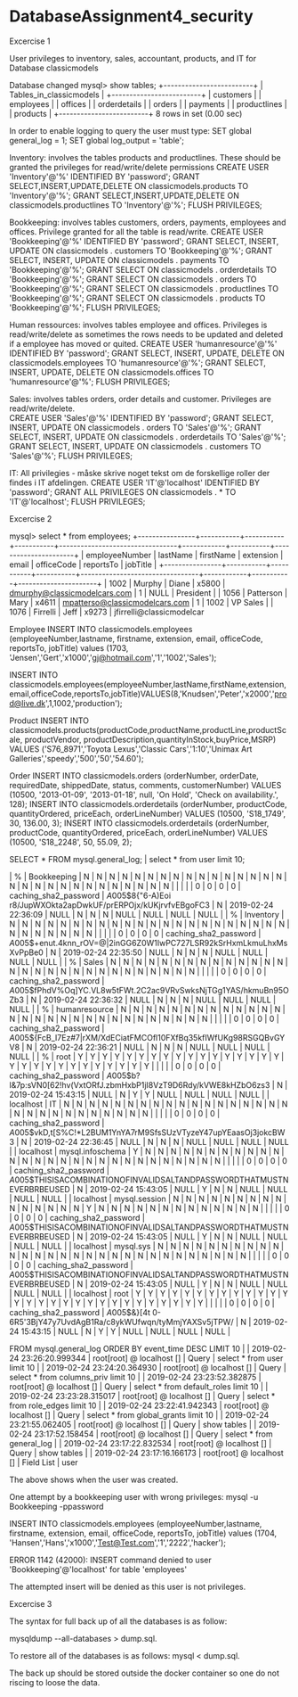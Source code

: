 # DatabaseAssignment4_security

Excercise 1 

User privileges to inventory, sales, accountant, products, and IT for Database classicmodels  

Database changed
mysql> show tables;
+-------------------------+
| Tables_in_classicmodels |
+-------------------------+
| customers               |
| employees               |
| offices                 |
| orderdetails            |
| orders                  |
| payments                |
| productlines            |
| products                |
+-------------------------+
8 rows in set (0.00 sec)


In order to enable logging to query the user must type:
SET global general_log = 1;
SET global log_output = 'table';


Inventory:  involves the tables products and productlines. These should be granted the privileges for read/write/delete permissions
    CREATE USER 'Inventory'@'%' IDENTIFIED BY 'password';
    GRANT SELECT,INSERT,UPDATE,DELETE  ON classicmodels.products TO 'Inventory'@'%';
    GRANT SELECT,INSERT,UPDATE,DELETE  ON classicmodels.productlines TO 'Inventory'@'%';
    FLUSH PRIVILEGES; 

Bookkeeping: involves tables customers, orders, payments, employees and offices. Privilege granted for all the table is read/write. 
    CREATE USER 'Bookkeeping'@'%' IDENTIFIED BY 'password';
    GRANT SELECT, INSERT, UPDATE ON classicmodels . customers TO 'Bookkeeping'@'%';
    GRANT SELECT, INSERT, UPDATE ON classicmodels . payments TO 'Bookkeeping'@'%';
    GRANT SELECT ON classicmodels . orderdetails TO 'Bookkeeping'@'%';
    GRANT SELECT ON classicmodels . orders TO 'Bookkeeping'@'%';
    GRANT SELECT ON classicmodels . productlines TO 'Bookkeeping'@'%';
    GRANT SELECT ON classicmodels . products TO 'Bookkeeping'@'%';
    FLUSH PRIVILEGES;

Human ressources: involves tables employee and offices. Privileges is read/write/delete as sometimes the rows needs to be updated and deleted if a employee has moved or quited.
    CREATE USER 'humanresource'@'%' IDENTIFIED BY 'password';
    GRANT SELECT, INSERT, UPDATE, DELETE ON classicmodels.employees TO 'humanresource'@'%';
    GRANT SELECT, INSERT, UPDATE, DELETE ON classicmodels.offices TO 'humanresource'@'%';
    FLUSH PRIVILEGES;  


Sales: involves tables orders, order details and customer. Privileges are read/write/delete.  
    CREATE USER 'Sales'@'%' IDENTIFIED BY 'password';
    GRANT SELECT, INSERT, UPDATE ON classicmodels . orders TO 'Sales'@'%';
    GRANT SELECT, INSERT, UPDATE ON classicmodels . orderdetails TO 'Sales'@'%';
    GRANT SELECT, INSERT, UPDATE ON classicmodels . customers TO 'Sales'@'%';
    FLUSH PRIVILEGES;

IT: All privilegies  - måske skrive noget tekst om de forskellige roller der findes i IT afdelingen.
    CREATE USER 'IT'@'localhost' IDENTIFIED BY 'password';
    GRANT ALL PRIVILEGES ON classicmodels . * TO 'IT'@'localhost';
    FLUSH PRIVILEGES;

Excercise 2

mysql> select * from employees;
+----------------+-----------+-----------+-----------+---------------------------------+------------+-----------+----------------------+
| employeeNumber | lastName  | firstName | extension | email                           | officeCode | reportsTo | jobTitle             |
+----------------+-----------+-----------+-----------+---------------------------------+------------+-----------+----------------------+
|           1002 | Murphy    | Diane     | x5800     | dmurphy@classicmodelcars.com    | 1          |      NULL | President            |
|           1056 | Patterson | Mary      | x4611     | mpatterso@classicmodelcars.com  | 1          |      1002 | VP Sales             |
|           1076 | Firrelli  | Jeff      | x9273     | jfirrelli@classicmodelcar


Employee
INSERT INTO classicmodels.employees (employeeNumber,lastname, firstname, extension, email, officeCode, reportsTo, jobTitle) values (1703, 'Jensen','Gert','x1000','gj@hotmail.com','1','1002','Sales');

INSERT INTO classicmodels.employees(employeeNumber,lastName,firstName,extension,email,officeCode,reportsTo,jobTitle)VALUES(8,'Knudsen','Peter','x2000','prod@live.dk',1,1002,'production');


Product
INSERT INTO classicmodels.products(productCode,productName,productLine,productScale, productVendor, productDescription,quantityInStock,buyPrice,MSRP) 
 VALUES ('S76_8971','Toyota Lexus','Classic Cars','1:10','Unimax Art Galleries','speedy','500','50','54.60');

Order
INSERT INTO classicmodels.orders (orderNumber, orderDate, requiredDate, shippedDate, status, comments, customerNumber) VALUES (10500, '2013-01-09', '2013-01-18', null, 'On Hold', 'Check on availability.', 128);
INSERT INTO classicmodels.orderdetails (orderNumber, productCode, quantityOrdered, priceEach, orderLineNumber) VALUES (10500, 'S18_1749', 30, 136.00, 3);
INSERT INTO classicmodels.orderdetails (orderNumber, productCode, quantityOrdered, priceEach, orderLineNumber) VALUES (10500, 'S18_2248', 50, 55.09, 2);


SELECT * FROM mysql.general_log;
                                                                    |
select * from user limit 10;

| %         | Bookkeeping      | N           | N           | N           | N           | N           | N         | N           | N             | N            | N         | N          | N               | N          | N          | N            | N          | N                     | N                | N            | N               | N                | N                | N              | N                   | N                  | N                | N          | N            | N                      |          |            |             |              |             0 |           0 |               0 |                    0 | caching_sha2_password | $A$005$8{"6-A)Eoi r8/JupWXOkta2apDwkUF/prERPOjx/kUKjrvfvEBgoFC3 | N                | 2019-02-24 22:36:09   |              NULL | N              | N                | N              |                   NULL |                NULL | NULL                     | NULL            |
| %         | Inventory        | N           | N           | N           | N           | N           | N         | N           | N             | N            | N         | N          | N               | N          | N          | N            | N          | N                     | N                | N            | N               | N                | N                | N              | N                   | N                  | N                | N          | N            | N                      |          |            |             |              |             0 |           0 |               0 |                    0 | caching_sha2_password | $A$005$+enut.4knn_rOV=@|2inGG6Z0W1IwPC727LSR92kSrHxmLkmuLhxMsXvPpBe0 | N                | 2019-02-24 22:35:50   |              NULL | N              | N                | N              |                   NULL |                NULL | NULL                     | NULL            |
| %         | Sales            | N           | N           | N           | N           | N           | N         | N           | N             | N            | N         | N          | N               | N          | N          | N            | N          | N                     | N                | N            | N               | N                | N                | N              | N                   | N                  | N                | N          | N            | N                      |          |            |             |              |             0 |           0 |               0 |                    0 | caching_sha2_password | $A$005$fPhdV%Oq]YC.VL8w5tFWt.2C2ac9VRvSwksNjTGg1YAS/hkmuBn95OZb3 | N                | 2019-02-24 22:36:32   |              NULL | N              | N                | N              |                   NULL |                NULL | NULL                     | NULL            |
| %         | humanresource    | N           | N           | N           | N           | N           | N         | N           | N             | N            | N         | N          | N               | N          | N          | N            | N          | N                     | N                | N            | N               | N                | N                | N              | N                   | N                  | N                | N          | N            | N                      |          |            |             |              |             0 |           0 |               0 |                    0 | caching_sha2_password | $A$005${FcB_I7Ez#7|rXM/XdECiatFMCOfl10FXfBq35kfIWfUKg98RSGQBvGYV8 | N                | 2019-02-24 22:36:21   |              NULL | N              | N                | N              |                   NULL |                NULL | NULL                     | NULL            |
| %         | root             | Y           | Y           | Y           | Y           | Y           | Y         | Y           | Y             | Y            | Y         | Y          | Y               | Y          | Y          | Y            | Y          | Y                     | Y                | Y            | Y               | Y                | Y                | Y              | Y                   | Y                  | Y                | Y          | Y            | Y                      |          |            |             |              |             0 |           0 |               0 |                    0 | caching_sha2_password | $A$005$b?l&7p:sVN0[62!hv(VxtORfJ.zbmHxbP1jI8VzT9D6Rdy/kVWE8kHZbO6zs3 | N                | 2019-02-24 15:43:15   |              NULL | N              | Y                | Y              |                   NULL |                NULL | NULL                     | NULL            |
| localhost | IT               | N           | N           | N           | N           | N           | N         | N           | N             | N            | N         | N          | N               | N          | N          | N            | N          | N                     | N                | N            | N               | N                | N                | N              | N                   | N                  | N                | N          | N            | N                      |          |            |             |              |             0 |           0 |               0 |                    0 | caching_sha2_password | $A$005$vkD,t[S%C!*L2BUM1YnYA7rM9SfsSUzVTyzeY47upYEaasOj3jokcBW3 | N                | 2019-02-24 22:36:45   |              NULL | N              | N                | N              |                   NULL |                NULL | NULL                     | NULL            |
| localhost | mysql.infoschema | Y           | N           | N           | N           | N           | N         | N           | N             | N            | N         | N          | N               | N          | N          | N            | N          | N                     | N                | N            | N               | N                | N                | N              | N                   | N                  | N                | N          | N            | N                      |          |            |             |              |             0 |           0 |               0 |                    0 | caching_sha2_password | $A$005$THISISACOMBINATIONOFINVALIDSALTANDPASSWORDTHATMUSTNEVERBRBEUSED | N                | 2019-02-24 15:43:05   |              NULL | Y              | N                | N              |                   NULL |                NULL | NULL                     | NULL            |
| localhost | mysql.session    | N           | N           | N           | N           | N           | N         | N           | N             | N            | N         | N          | N               | N          | N          | N            | Y          | N                     | N                | N            | N               | N                | N                | N              | N                   | N                  | N                | N          | N            | N                      |          |            |             |              |             0 |           0 |               0 |                    0 | caching_sha2_password | $A$005$THISISACOMBINATIONOFINVALIDSALTANDPASSWORDTHATMUSTNEVERBRBEUSED | N                | 2019-02-24 15:43:05   |              NULL | Y              | N                | N              |                   NULL |                NULL | NULL                     | NULL            |
| localhost | mysql.sys        | N           | N           | N           | N           | N           | N         | N           | N             | N            | N         | N          | N               | N          | N          | N            | N          | N                     | N                | N            | N               | N                | N                | N              | N                   | N                  | N                | N          | N            | N                      |          |            |             |              |             0 |           0 |               0 |                    0 | caching_sha2_password | $A$005$THISISACOMBINATIONOFINVALIDSALTANDPASSWORDTHATMUSTNEVERBRBEUSED | N                | 2019-02-24 15:43:05   |              NULL | Y              | N                | N              |                   NULL |                NULL | NULL                     | NULL            |
| localhost | root             | Y           | Y           | Y           | Y           | Y           | Y         | Y           | Y             | Y            | Y         | Y          | Y               | Y          | Y          | Y            | Y          | Y                     | Y                | Y            | Y               | Y                | Y                | Y              | Y                   | Y                  | Y                | Y          | Y            | Y                      |          |            |             |              |             0 |           0 |               0 |                    0 | caching_sha2_password | $A$005$&}[4t
                                             0-6R5'3BjY47y7UvdAgB1Ra/c8ykWUfwqn/tyMmjYAXSv5jTPW/ | N                | 2019-02-24 15:43:15   |              NULL | N              | Y                | Y              |                   NULL |                NULL | NULL                     | NULL            |


FROM mysql.general_log
ORDER BY event_time DESC
LIMIT 10 |
| 2019-02-24 23:26:20.999344 | root[root] @ localhost [] | Query        | select * from user limit 10                                                                                    |
| 2019-02-24 23:24:20.364930 | root[root] @ localhost [] | Query        | select * from columns_priv limit 10                                                                            |
| 2019-02-24 23:23:52.382875 | root[root] @ localhost [] | Query        | select * from default_roles limit 10                                                                           |
| 2019-02-24 23:23:28.315017 | root[root] @ localhost [] | Query        | select * from role_edges limit 10                                                                              |
| 2019-02-24 23:22:41.942343 | root[root] @ localhost [] | Query        | select * from global_grants limit 10                                                                           |
| 2019-02-24 23:21:55.062405 | root[root] @ localhost [] | Query        | show tables                                                                                                    |
| 2019-02-24 23:17:52.158454 | root[root] @ localhost [] | Query        | select * from general_log                                                                                      |
| 2019-02-24 23:17:22.832534 | root[root] @ localhost [] | Query        | show tables                                                                                                    |
| 2019-02-24 23:17:16.166173 | root[root] @ localhost [] | Field List   | user             


The above shows when the user was created.

One attempt by a bookkeeping user with wrong privileges:
mysql -u Bookkeeping -ppassword

INSERT INTO classicmodels.employees (employeeNumber,lastname, firstname, extension, email, officeCode, reportsTo, jobTitle) values (1704, 'Hansen','Hans','x1000','Test@Test.com','1','2222','hacker');

ERROR 1142 (42000): INSERT command denied to user 'Bookkeeping'@'localhost' for table 'employees'

The attempted insert will be denied as this user is not privileges. 

Excercise 3

The syntax for full back up of all the databases is as follow:

mysqldump --all-databases > dump.sql.

To restore all of the databases is as follows:
mysql < dump.sql.

The back up should be stored outside the docker container so one do not riscing to loose the data.





